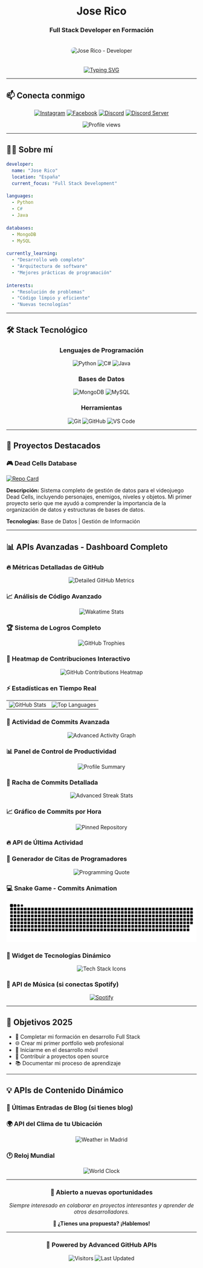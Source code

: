 <div align="center">

# Jose Rico
### Full Stack Developer en Formación

<img src="https://drive.google.com/uc?export=view&id=1BNHtR0kNUSSO3wqMbOQ486qmrZ-fpkJI" 
     alt="Jose Rico - Developer" 
     width="180" 
     style="border-radius: 15px; margin: 20px 0;">

[![Typing SVG](https://readme-typing-svg.herokuapp.com?font=Inter&size=18&duration=4000&pause=1000&color=6E7681&center=true&vCenter=true&width=500&lines=Desarrollador+apasionado+por+la+tecnología;Transformando+ideas+en+soluciones;Siempre+aprendiendo+algo+nuevo)](https://git.io/typing-svg)

</div>

---

## 📫 Conecta conmigo

<div align="center">
  
[![Instagram](https://img.shields.io/badge/Instagram-E4405F?style=flat-square&logo=instagram&logoColor=white)](https://www.instagram.com/richoflucky/profilecard/?igsh=MTh6ZmtxeDR1d2x3eA==)
[![Facebook](https://img.shields.io/badge/Facebook-1877F2?style=flat-square&logo=facebook&logoColor=white)](https://www.facebook.com/richoflucky?mibextid=ZbWKwL)
[![Discord](https://img.shields.io/badge/Discord-5865F2?style=flat-square&logo=discord&logoColor=white)](https://discord.com/users/joserico_)
[![Discord Server](https://img.shields.io/badge/Mi%20Servidor-5865F2?style=flat-square&logo=discord&logoColor=white)](https://discord.gg/REqSYkHg)

<img src="https://komarev.com/ghpvc/?username=RMJGLUCKY27&label=Profile%20Views&color=0e75b6&style=flat" alt="Profile views" />

</div>

---

## 👨‍💻 Sobre mí

```yaml
developer:
  name: "Jose Rico"
  location: "España"
  current_focus: "Full Stack Development"
  
languages:
  - Python
  - C#
  - Java
  
databases:
  - MongoDB
  - MySQL
  
currently_learning:
  - "Desarrollo web completo"
  - "Arquitectura de software"
  - "Mejores prácticas de programación"
  
interests:
  - "Resolución de problemas"
  - "Código limpio y eficiente"
  - "Nuevas tecnologías"
```

---

## 🛠️ Stack Tecnológico

<div align="center">

### Lenguajes de Programación
![Python](https://img.shields.io/badge/Python-3776AB?style=for-the-badge&logo=python&logoColor=white)
![C#](https://img.shields.io/badge/C%23-239120?style=for-the-badge&logo=c-sharp&logoColor=white)
![Java](https://img.shields.io/badge/Java-ED8B00?style=for-the-badge&logo=openjdk&logoColor=white)

### Bases de Datos
![MongoDB](https://img.shields.io/badge/MongoDB-4EA94B?style=for-the-badge&logo=mongodb&logoColor=white)
![MySQL](https://img.shields.io/badge/MySQL-005C84?style=for-the-badge&logo=mysql&logoColor=white)

### Herramientas
![Git](https://img.shields.io/badge/Git-F05032?style=for-the-badge&logo=git&logoColor=white)
![GitHub](https://img.shields.io/badge/GitHub-181717?style=for-the-badge&logo=github&logoColor=white)
![VS Code](https://img.shields.io/badge/VS%20Code-007ACC?style=for-the-badge&logo=visual-studio-code&logoColor=white)

</div>

---

## 🚀 Proyectos Destacados

### 🎮 Dead Cells Database
[![Repo Card](https://github-readme-stats.vercel.app/api/pin/?username=RMJGLUCKY27&repo=DEAD_CELLS-DATABASE&theme=default&border_color=d0d7de)](https://github.com/RMJGLUCKY27/DEAD_CELLS-DATABASE)

**Descripción:** Sistema completo de gestión de datos para el videojuego Dead Cells, incluyendo personajes, enemigos, niveles y objetos. Mi primer proyecto serio que me ayudó a comprender la importancia de la organización de datos y estructuras de bases de datos.

**Tecnologías:** Base de Datos | Gestión de Información

---

## 📊 APIs Avanzadas - Dashboard Completo

### 🔥 Métricas Detalladas de GitHub
<div align="center">
  <img src="https://metrics.lecoq.io/RMJGLUCKY27?template=classic&config.timezone=Europe%2FMadrid&base=header%2C%20activity%2C%20community%2C%20repositories%2C%20metadata&base.indepth=false&base.hireable=false&base.skip=false&repositories=100&repositories.batch=100&repositories.forks=false&repositories.affiliations=owner&achievements=1&achievements.threshold=C&achievements.secrets=true&achievements.display=detailed&achievements.limit=0&languages=1&languages.limit=8&languages.recent=false&languages.sections=most-used&languages.colors=github&languages.threshold=0%25&languages.indepth=false&languages.analysis.timeout=15&languages.analysis.timeout.repositories=7.5&languages.categories=markup%2C%20programming&languages.recent.categories=markup%2C%20programming&languages.recent.load=300&languages.recent.days=14&followup=1&followup.sections=repositories&followup.indepth=false&followup.archived=true&introduction=1&introduction.title=true&habits=1&habits.from=200&habits.days=14&habits.facts=true&habits.charts=false&habits.charts.type=classic&habits.trim=false&habits.languages.limit=8&habits.languages.threshold=0%25&code=1&code.lines=12&code.load=400&code.days=3&code.visibility=public&activity=1&activity.limit=5&activity.load=300&activity.days=14&activity.visibility=all&activity.timestamps=false&activity.filter=all&notable=1&notable.from=organization&notable.repositories=false&notable.indepth=false&notable.types=commit&discussions=1&discussions.categories=true&discussions.categories.limit=0" alt="Detailed GitHub Metrics" />
</div>

### 📈 Análisis de Código Avanzado
<div align="center">
  <img src="https://github-readme-stats.vercel.app/api/wakatime?username=RMJGLUCKY27&layout=compact&theme=default" alt="Wakatime Stats" />
</div>

### 🏆 Sistema de Logros Completo
<div align="center">
  <img src="https://github-profile-trophy.vercel.app/?username=RMJGLUCKY27&theme=flat&no-frame=false&no-bg=false&margin-w=4&row=2&column=4" alt="GitHub Trophies" />
</div>

### 📅 Heatmap de Contribuciones Interactivo
<div align="center">
  <img src="https://ghchart.rshah.org/409ba5/RMJGLUCKY27" alt="GitHub Contributions Heatmap" />
</div>

### ⚡ Estadísticas en Tiempo Real
<table align="center">
<tr>
<td>

<img src="https://github-readme-stats.vercel.app/api?username=RMJGLUCKY27&show_icons=true&theme=default&include_all_commits=true&count_private=true&custom_title=Estadísticas%20Generales" alt="GitHub Stats" />

</td>
<td>

<img src="https://github-readme-stats.vercel.app/api/top-langs/?username=RMJGLUCKY27&layout=compact&theme=default&langs_count=10&custom_title=Lenguajes%20Más%20Usados" alt="Top Languages" />

</td>
</tr>
</table>

### 🌊 Actividad de Commits Avanzada
<div align="center">
  <img src="https://github-readme-activity-graph.vercel.app/graph?username=RMJGLUCKY27&theme=react-dark&bg_color=20232a&hide_border=true&point=58a6ff&line=58a6ff&color=ffffff&area=true&area_color=58a6ff" alt="Advanced Activity Graph" />
</div>

### 📊 Panel de Control de Productividad
<div align="center">
  <img src="https://github-profile-summary-cards.vercel.app/api/cards/profile-details?username=RMJGLUCKY27&theme=github" alt="Profile Summary" />
</div>

### 🎯 Racha de Commits Detallada
<div align="center">
  <img src="https://streak-stats.demolab.com/?user=RMJGLUCKY27&theme=default&hide_border=true&date_format=M%20j%5B%2C%20Y%5D&mode=weekly&card_width=800" alt="Advanced Streak Stats" />
</div>

### 📈 Gráfico de Commits por Hora
<div align="center">
  <img src="https://github-readme-stats.vercel.app/api/pin/?username=RMJGLUCKY27&repo=DEAD_CELLS-DATABASE&show_owner=true&theme=default" alt="Pinned Repository" />
</div>

### 🔥 API de Última Actividad
<div align="center">
  
<!--START_SECTION:activity-->
<!--END_SECTION:activity-->

</div>

### 🌟 Generador de Citas de Programadores
<div align="center">
  <img src="https://quotes-github-readme.vercel.app/api?type=horizontal&theme=light&animation=grow_out_in&quoteCategory=programming" alt="Programming Quote" />
</div>

### 💻 Snake Game - Commits Animation
<div align="center">
  <img src="https://raw.githubusercontent.com/platane/platane/output/github-contribution-grid-snake-dark.svg" alt="GitHub Contribution Snake" />
</div>

### 📱 Widget de Tecnologías Dinámico
<div align="center">
  <img src="https://skillicons.dev/icons?i=python,cs,java,mongodb,mysql,git,github,vscode,discord&theme=light&perline=5" alt="Tech Stack Icons" />
</div>

### 🎵 API de Música (si conectas Spotify)
<div align="center">

[![Spotify](https://spotify-recently-played-readme.vercel.app/api?user=USERNAME&unique=true)](https://open.spotify.com/user/USERNAME)

</div>

---

## 🎯 Objetivos 2025

- 🚀 Completar mi formación en desarrollo Full Stack
- 🌐 Crear mi primer portfolio web profesional
- 📱 Iniciarme en el desarrollo móvil
- 🤝 Contribuir a proyectos open source
- 📚 Documentar mi proceso de aprendizaje

---

## 💡 APIs de Contenido Dinámico

### 📰 Últimas Entradas de Blog (si tienes blog)
<div align="center">

<!-- BLOG-POST-LIST:START -->
<!-- BLOG-POST-LIST:END -->

</div>

### 🌍 API del Clima de tu Ubicación
<div align="center">
  <img src="https://wttr.in/Madrid.png?0&theme=light" alt="Weather in Madrid" width="400" />
</div>

### 🕐 Reloj Mundial
<div align="center">
  <img src="https://readme-typing-svg.herokuapp.com?font=JetBrains+Mono&size=16&duration=1000&pause=1000&color=6E7681&center=true&vCenter=true&width=400&lines=🕐+Madrid%3A+$(date);🌍+UTC%3A+$(date+-u)" alt="World Clock" />
</div>

---

<div align="center">

### 💼 Abierto a nuevas oportunidades

*Siempre interesado en colaborar en proyectos interesantes y aprender de otros desarrolladores.*

**📧 ¿Tienes una propuesta? ¡Hablemos!**

---

### 🚀 Powered by Advanced GitHub APIs

![Visitors](https://api.visitorbadge.io/api/visitors?path=https%3A%2F%2Fgithub.com%2FRMJGLUCKY27&label=Profile%20Visitors&labelColor=%23697689&countColor=%232ccce4)
![Last Updated](https://img.shields.io/github/last-commit/RMJGLUCKY27/RMJGLUCKY27?label=Last%20Updated&style=flat-square&color=blue)

</div>
